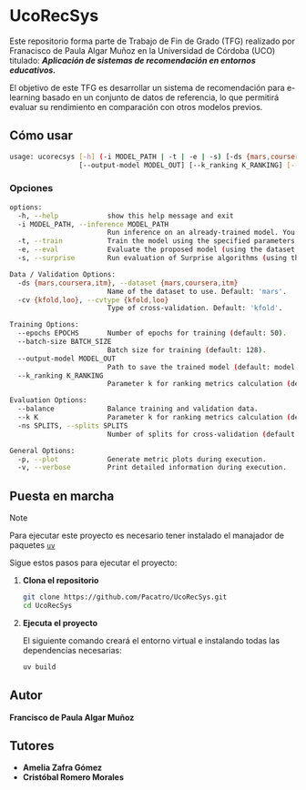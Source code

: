 # UcoRecSys

Este repositorio forma parte de Trabajo de Fin de Grado (TFG) realizado por Franacisco de Paula Algar Muñoz en la Universidad de Córdoba (UCO) titulado: ***Aplicación de sistemas de recomendación en entornos educativos.***

El objetivo de este TFG es desarrollar un sistema de recomendación para e-learning basado en un conjunto de datos de referencia, lo que permitirá evaluar su rendimiento en comparación con otros modelos previos.

## Cómo usar

```bash
usage: ucorecsys [-h] (-i MODEL_PATH | -t | -e | -s) [-ds {mars,coursera,itm}] [-cv {kfold,loo}] [--epochs EPOCHS] [--batch-size BATCH_SIZE]
                 [--output-model MODEL_OUT] [--k_ranking K_RANKING] [--balance] [--k K] [-ns SPLITS] [-p] [-v]
```

### Opciones

```bash
options:
  -h, --help            show this help message and exit
  -i MODEL_PATH, --inference MODEL_PATH
                        Run inference on an already-trained model. You must specify the path to the model file.
  -t, --train           Train the model using the specified parameters.
  -e, --eval            Evaluate the proposed model (using the dataset and cvtype parameters).
  -s, --surprise        Run evaluation of Surprise algorithms (using the Surprise library).

Data / Validation Options:
  -ds {mars,coursera,itm}, --dataset {mars,coursera,itm}
                        Name of the dataset to use. Default: 'mars'.
  -cv {kfold,loo}, --cvtype {kfold,loo}
                        Type of cross-validation. Default: 'kfold'.

Training Options:
  --epochs EPOCHS       Number of epochs for training (default: 50).
  --batch-size BATCH_SIZE
                        Batch size for training (default: 128).
  --output-model MODEL_OUT
                        Path to save the trained model (default: model.pt).
  --k_ranking K_RANKING
                        Parameter k for ranking metrics calculation (default: 10).

Evaluation Options:
  --balance             Balance training and validation data.
  --k K                 Parameter k for ranking metrics calculation (default: 10).
  -ns SPLITS, --splits SPLITS
                        Number of splits for cross-validation (default: 10).

General Options:
  -p, --plot            Generate metric plots during execution.
  -v, --verbose         Print detailed information during execution.
```

## Puesta en marcha

> [!NOTE]
> Para ejecutar este proyecto es necesario tener instalado el manajador de paquetes [`uv`](https://docs.astral.sh/uv/)

Sigue estos pasos para ejecutar el proyecto:

1. **Clona el repositorio**

    ```bash
    git clone https://github.com/Pacatro/UcoRecSys.git
    cd UcoRecSys
    ```

2. **Ejecuta el proyecto**

    El siguiente comando creará el entorno virtual e instalando todas las dependencias necesarias:

    ```bash
    uv build
    ```

## Autor  

**Francisco de Paula Algar Muñoz**  

## Tutores  

- **Amelia Zafra Gómez**  
- **Cristóbal Romero Morales**
